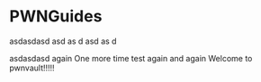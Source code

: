 # PWNGuides

asdasdasd
asd
as
d
asd
as
d

asdasdasd
again
One more time
test again
and again
Welcome to pwnvault!!!!!

